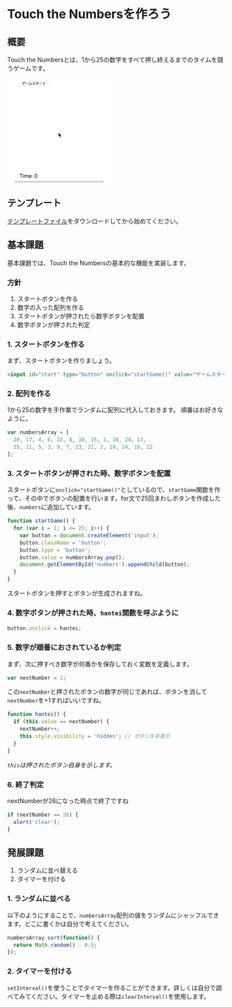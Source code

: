 # Touch the Numbersを作ろう

## 概要

Touch the Numbersとは、1から25の数字をすべて押し終えるまでのタイムを競うゲームです。

![Touch the Numbers](images/ttn.gif)

## テンプレート

[テンプレートファイル](./touch_the_numbers.zip)をダウンロードしてから始めてください。

## 基本課題

基本課題では、Touch the Numbersの基本的な機能を実装します。

### 方針

1. スタートボタンを作る
1. 数字の入った配列を作る
1. スタートボタンが押されたら数字ボタンを配置
1. 数字ボタンが押された判定

### 1. スタートボタンを作る

まず、スタートボタンを作りましょう。

```html
<input id="start" type="button" onclick="startGame()" value="ゲームスタート">
```

### 2. 配列を作る

1から25の数字を手作業でランダムに配列に代入しておきます。
順番はお好きなように。

```javascript
var numbersArray = [
  20, 17, 4, 6, 22, 8, 10, 15, 1, 18, 24, 13,
  25, 11, 5, 3, 9, 7, 23, 21, 2, 19, 14, 16, 12
];
```

### 3. スタートボタンが押された時、数字ボタンを配置

スタートボタンに`onclick="startGame()"`としているので、`startGame`関数を作って、その中でボタンの配置を行います。for文で25回まわしボタンを作成した後、`numbers`に追加しています。

```javascript
function startGame() {
  for (var i = 1; i <= 25; i++) {
    var button = document.createElement('input');
    button.className = 'button';
    button.type = 'button';
    button.value = numbersArray.pop();
    document.getElementById('numbers').appendChild(button);
  }
}
```

スタートボタンを押すとボタンが生成されますね。

### 4. 数字ボタンが押された時、`hantei`関数を呼ぶように

```javascript
button.onclick = hantei;
```

### 5. 数字が順番におされているか判定

まず、次に押すべき数字が何番かを保存しておく変数を定義します。

```javascript
var nextNumber = 1;
```

この`nextNumber`と押されたボタンの数字が同じであれば、ボタンを消して`nextNumber`を+1すればいいですね。

```javascript
function hantei() {
  if (this.value == nextNumber) {
    nextNumber++;
    this.style.visibility = 'hidden'; // ボタンを非表示
  }
}
```

*`this`は押されたボタン自身を示します。*

### 6. 終了判定

nextNumberが26になった時点で終了ですね

```javascript
if (nextNumber == 26) {
  alert('clear');
}
```

## 発展課題

1. ランダムに並べ替える
1. タイマーを付ける

### 1. ランダムに並べる

以下のようにすることで、`numbersArray`配列の値をランダムにシャッフルできます。どこに書くかは自分で考えてください。

```javascript
numbersArray.sort(function() {
  return Math.random() - 0.5;
});
```

### 2. タイマーを付ける

`setInterval()`を使うことでタイマーを作ることができます。詳しくは自分で調べてみてください。タイマーを止める際は`clearInterval()`を使用します。

